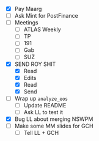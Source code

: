 - [x] Pay Maarg
- [ ] Ask Mint for PostFinance
- [ ] Meetings
  - [ ] ATLAS Weekly
  - [ ] TP
  - [ ] 191
  - [ ] Gab
  - [ ] SUZ
- [x] SEND ROY SHIT
  - [x] Read
  - [x] Edits
  - [x] Read
  - [x] Send
- [ ] Wrap up `analyze_eos`
  - [ ] Update README
  - [ ] Ask LL to test it
- [x] Bug LL about merging NSWPM
- [ ] Make some MM slides for GCH
  - [ ] Tell LL + GCH
